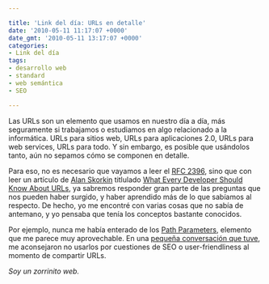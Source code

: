 ```yaml
---

title: 'Link del día: URLs en detalle'
date: '2010-05-11 11:17:07 +0000'
date_gmt: '2010-05-11 13:17:07 +0000'
categories:
- Link del día
tags:
- desarrollo web
- standard
- web semántica
- SEO

---
```


Las URLs son un elemento que usamos en nuestro día a día, más seguramente si trabajamos o estudiamos en algo relacionado a la informática. URLs para sitios web, URLs para aplicaciones 2.0, URLs para web services, URLs para todo. Y sin embargo, es posible que usándolos tanto, aún no sepamos cómo se componen en detalle.

Para eso, no es necesario que vayamos a leer el [RFC 2396](http://www.ietf.org/rfc/rfc2396.txt), sino que con leer un artículo de [Alan Skorkin](http://www.skorks.com/) titlulado [What Every Developer Should Know About URLs](http://www.skorks.com/2010/05/what-every-developer-should-know-about-urls/), ya sabremos responder gran parte de las preguntas que nos pueden haber surgido, y haber aprendido más de lo que sabíamos al respecto. De hecho, yo me encontré con varias cosas que no sabía de antemano, y yo pensaba que tenía los conceptos bastante conocidos.

Por ejemplo, nunca me había enterado de los [Path Parameters](http://doriantaylor.com/policy/http-url-path-parameter-syntax), elemento que me parece muy aprovechable. En una [pequeña conversación que tuve](http://foros.3dgames.com.ar/programacion.97/619454.web-url-path-parameters.html), me aconsejaron no usarlos por cuestiones de SEO o user-friendliness al momento de compartir URLs.

_Soy un zorrinito web._
